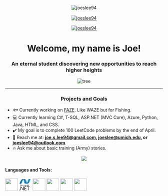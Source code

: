 <p align="center">  <img src=https://komarev.com/ghpvc/?username=joeslee94-flat-square alt="joeslee94" /> </p>
  
<p align="center">   <a href="https://linkedin.com/in/joeslee94" target="blank"><img align="center" src="https://img.shields.io/badge/-LinkedIn-blue?style=flat&logo=Linkedin&logoColor=white" alt="joeslee94"/></a> </p>
  
<p align="center">   <a href="https://leetcode.com/joeslee94/" target="blank"><img align="center" src="https://img.shields.io/badge/-LeetCode-orange?style=flat&logo=LeetCode&logoColor=black" alt="joeslee94"/></a> </p>

<h1 align="center">Welcome, my name is Joe!</h1>
<h3 align="center">An eternal student discovering new opportunities to reach higher heights</h3>

<p align="center"> <img src="https://bloomreviewsblog.files.wordpress.com/2016/12/laputa.jpg" alt="tree" width="1920" height="500"/>

<hr>

<h3 align="center">Projects and Goals</h3>

- 🐟 Currently working on [FAZE](https://github.com/joeslee94/faze). Like WAZE but for Fishing.
- 💻 Currently learning C#, T-SQL, ASP.NET (MVC Core), Azure, Python, Java, HTML, and CSS.
- ✔️ My goal is to complete 100 LeetCode problems by the end of April.
- 📧 Reach me at: **joe.s.lee94@gmail.com, joeslee@umich.edu, or joeslee94@outlook.com**.
- 🔥 Ask me about basic training (Army) stories.

<p align = "center"><img width="60%" align="center" src="https://github-readme-stats.vercel.app/api?username=joeslee94&show_icons=true&theme=radical)"/></p>

<h4 align="left">Languages and Tools:</h4>

<p>
  
<code><img width=40px img height=40px src="https://seeklogo.com/images/C/c-sharp-c-logo-02F17714BA-seeklogo.com.png"></code>
<code><img width=40px img height=40px src="https://raw.githubusercontent.com/devicons/devicon/master/icons/dot-net/dot-net-original-wordmark.svg"></code>
<code><img width=40px img height=40px src="https://seeklogo.com/images/M/microsoft-sql-server-logo-96AF49E2B3-seeklogo.com.png"></code>
<code><img width=40px img height=40px src="https://seeklogo.com/images/H/html5-without-wordmark-color-logo-14D252D878-seeklogo.com.png"></code>
<code><img width=40px img height=40px src="https://seeklogo.com/images/P/python-logo-A32636CAA3-seeklogo.com.png"></code>
<code><img width=40px img height=40px src="https://seeklogo.com/images/M/microsoft-azure-logo-85055C44BE-seeklogo.com.png"></code>

</p>
